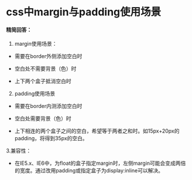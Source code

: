 # css中margin与padding使用场景

#### 精简回答：

1. margin使用场景：

- 需要在border外侧添加空白时

- 空白处不需要背景（色）时

- 上下两个盒子抵消空白时

2. padding使用场景

- 需要在border内测添加空白时

- 空白处需要背景（色）时

- 上下相连的两个盒子之间的空白，希望等于两者之和时。如15px+20px的padding，将得到35px的空白。

3.兼容性：
- 在IE5.x、IE6中，为float的盒子指定margin时，左侧margin可能会变成两倍的宽度。通过改用padding或指定盒子为display:inline可以解决。
